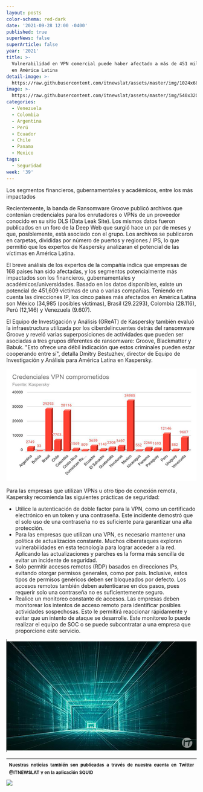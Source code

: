 ```yaml
---
layout: posts
color-schema: red-dark
date: '2021-09-28 12:00 -0400'
published: true
superNews: false
superArticle: false
year: '2021'
title: >-
  Vulnerabilidad en VPN comercial puede haber afectado a más de 451 mil cuentas
  en América Latina
detail-image: >-
  https://raw.githubusercontent.com/itnewslat/assets/master/img/1024x680/tunel-vpn-g.jpg
image: >-
  https://raw.githubusercontent.com/itnewslat/assets/master/img/540x320/tunel-vpn-p.jpg
categories:
  - Venezuela
  - Colombia
  - Argentina
  - Perú
  - Ecuador
  - Chile
  - Panama
  - Mexico
tags:
  - Seguridad
week: '39'
---
```

Los segmentos financieros, gubernamentales y académicos, entre los más impactados

Recientemente, la banda de Ransomware Groove publicó archivos que contenían credenciales para los enrutadores o VPNs de un proveedor conocido en su sitio DLS (Data Leak Site). Los mismos datos fueron publicados en un foro de la Deep Web que surgió hace un par de meses y que, posiblemente, está asociado con el grupo. Los archivos se publicaron en carpetas, divididas por número de puertos y regiones / IPS, lo que permitió que los expertos de Kaspersky analizaran el potencial de las víctimas en América Latina.

El breve análisis de los expertos de la compañía indica que empresas de 168 países han sido afectadas, y los segmentos potencialmente más impactados son los financieros, gubernamentales y académicos/universidades. Basado en los datos disponibles, existe un potencial de 451,609 víctimas de una o varias compañías. Teniendo en cuenta las direcciones IP, los cinco países más afectados en América Latina son México (34,985 (posibles víctimas), Brasil (29.2293), Colombia (28.116), Perú (12,146) y Venezuela (9.607).

El Equipo de Investigación y Análisis (GReAT) de Kaspersky también evaluó la infraestructura utilizada por los ciberdelincuentes detrás del ransomware Groove y reveló varias superposiciones de actividades que pueden ser asociadas a tres grupos diferentes de ransomware: Groove, Blackmatter y Babuk. "Esto ofrece una débil indicación que estos criminales pueden estar cooperando entre sí", detalla Dmitry Bestuzhev, director de Equipo de Investigación y Análisis para América Latina en Kaspersky.

![](https://raw.githubusercontent.com/itnewslat/assets/master/img/540x320/crecimiento-vpn-latam-2021-p.jpg)

Para las empresas que utilizan VPNs u otro tipo de conexión remota, Kaspersky recomienda las siguientes prácticas de seguridad:

- Utilice la autenticación de doble factor para la VPN, como un certificado electrónico en un token y una contraseña. Este incidente demostró que el solo uso de una contraseña no es suficiente para garantizar una alta protección.
- Para las empresas que utilizan una VPN, es necesario mantener una política de actualización constante. Muchos ciberataques exploran vulnerabilidades en esta tecnología para lograr acceder a la red. Aplicando las actualizaciones y parches es la forma más sencilla de evitar un incidente de seguridad.
- Solo permitir accesos remotos (RDP) basados en direcciones IPs, evitando otorgar permisos generales, como por país. Inclusive, estos tipos de permisos genéricos deben ser bloqueados por defecto. Los accesos remotos también deben autenticarse en dos pasos, pues requerir solo una contraseña no es suficientemente seguro.
- Realice un monitoreo constante de accesos. Las empresas deben monitorear los intentos de acceso remoto para identificar posibles actividades sospechosas. Esto le permitirá reaccionar rápidamente y evitar que un intento de ataque se desarrolle. Este monitoreo lo puede realizar el equipo de SOC o se puede subcontratar a una empresa que proporcione este servicio.

![](https://raw.githubusercontent.com/itnewslat/assets/master/img/540x320/tunel-vpn-p.jpg)

<table style="height: 42px;" width="569">
<tbody>
<tr>
<td style="text-align: justify;"><sub><strong>Nuestras noticias también son publicadas a través de nuestra cuenta en Twitter <a href="https://twitter.com/itnewslat?lang=es">@ITNEWSLAT</a> y en la aplicación <a href="https://squidapp.co/en/">SQUID</a></strong></sub></td>
</tr>
</tbody>
</table>

<img src="https://tracker.metricool.com/c3po.jpg?hash=56f88a41e39ab42c063cc51676587a04"/>
